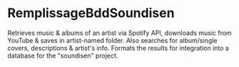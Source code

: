 # RemplissageBddSoundisen
Retrieves music &amp; albums of an artist via Spotify API, downloads music from YouTube &amp; saves in artist-named folder. 
Also searches for album/single covers, descriptions &amp; artist's info. 
Formats the results for integration into a database for the "soundisen" project.
